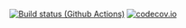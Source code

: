 [![Build status (Github Actions)](https://github.com/spraetor/DuneGeometry.jl/workflows/CI/badge.svg)](https://github.com/spraetor/DuneGeometry.jl/actions)
[![codecov.io](http://codecov.io/github/spraetor/DuneGeometry.jl/coverage.svg?branch=main)](http://codecov.io/github/spraetor/DuneGeometry.jl?branch=main)